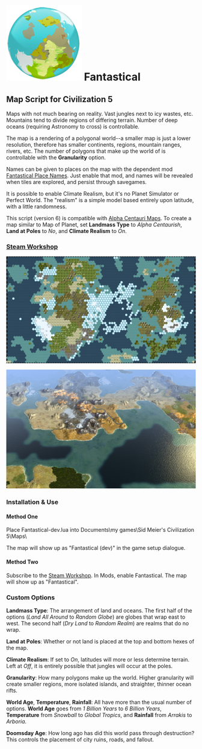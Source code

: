 # ![icon](fantastical_icon.png) Fantastical
## Map Script for Civilization 5

Maps with not much bearing on reality. Vast jungles next to icy wastes, etc. Mountains tend to divide regions of differing terrain. Number of deep oceans (requiring Astronomy to cross) is controllable.

The map is a rendering of a polygonal world--a smaller map is just a lower resolution, therefore has smaller continents, regions, mountain ranges, rivers, etc. The number of polygons that make up the world of is controllable with the **Granularity** option.

Names can be given to places on the map with the dependent mod [Fantastical Place Names](http://steamcommunity.com/sharedfiles/filedetails/?id=314699759). Just enable that mod, and names will be revealed when tiles are explored, and persist through savegames.

It is possible to enable Climate Realism, but it's no Planet Simulator or Perfect World. The "realism" is a simple model based entirely upon latitude, with a little randomness.

This script (version 6) is compatible with [Alpha Centauri Maps](http://steamcommunity.com/sharedfiles/filedetails/?id=220026971). To create a map similar to Map of Planet, set **Landmass Type** to *Alpha Centaurish*, **Land at Poles** to *No*, and **Climate Realism** to *On*.

### [Steam Workshop](http://steamcommunity.com/sharedfiles/filedetails/?id=310024314)

![example map in World Builder](fantastical-worldbuilder.jpg)

![example map in game](fantastical-ingame.jpg)

### Installation & Use

#### Method One

Place Fantastical-dev.lua into Documents\my games\Sid Meier's Civilization 5\Maps\

The map will show up as "Fantastical (dev)" in the game setup dialogue.

#### Method Two

Subscribe to the [Steam Workshop](http://steamcommunity.com/sharedfiles/filedetails/?id=310024314). In Mods, enable Fantastical. The map will show up as "Fantastical".

### Custom Options

**Landmass Type**: The arrangement of land and oceans. The first half of the options (*Land All Around* to *Random Globe*) are globes that wrap east to west. The second half (*Dry Land* to *Random Realm*) are realms that do no wrap.

**Land at Poles**: Whether or not land is placed at the top and bottom hexes of the map.

**Climate Realism**: If set to *On*, latitudes will more or less determine terrain. Left at *Off*, it is entirely possible that jungles will occur at the poles.

**Granularity**: How many polygons make up the world. Higher granularity will create smaller regions, more isolated islands, and straighter, thinner ocean rifts.

**World Age**, **Temperature**, **Rainfall**: All have more than the usual number of options. **World Age** goes from *1 Billion Years* to *6 Billion Years*, **Temperature** from *Snowball* to *Global Tropics*, and **Rainfall** from *Arrakis* to *Arboria*.

**Doomsday Age**: How long ago has did this world pass through destruction? This controls the placement of city ruins, roads, and fallout.